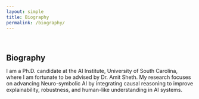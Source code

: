 ```yaml
---
layout: simple
title: Biography
permalink: /biography/
---
```


<h1 id="biography"></h1>

<h2 style="margin: 60px 0px 10px;">Biography</h2>


I am a Ph.D. candidate at the AI Institute, University of South Carolina, where I am fortunate to be advised by Dr. Amit Sheth. My research focuses on advancing Neuro-symbolic AI by integrating causal reasoning to improve explainability, robustness, and human-like understanding in AI systems.
